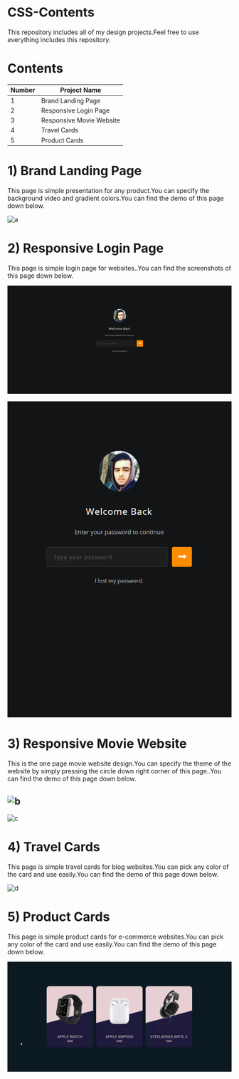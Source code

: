 # CSS-Contents
This repository includes all of my design projects.Feel free to use everything includes this repository.

# Contents


| Number | Project Name                  |
| ---    | ---                           |
| 1      | Brand Landing Page            |
| 2      | Responsive Login Page         |
| 3      | Responsive Movie Website      |
| 4      | Travel Cards                  |
| 5      | Product Cards                 |

# 1) Brand Landing Page
This page is simple presentation for any product.You can specify the background video and gradient colors.You can find the demo of this page down below.

![a](readmeContents/brandgif.gif)


# 2) Responsive Login Page
This page is simple login page for websites..You can find the screenshots of this page down below.

![e](readmeContents/LoginPage.PNG)

![f](readmeContents/loginpageResponsive.PNG)



# 3) Responsive Movie Website
This is the one page movie website design.You can specify the theme of the website by simply pressing the circle down right corner of this page..You can find the demo of this page down below.

![b](readmeContents/moviegif.gif)
---
![c](readmeContents/movieResponsiveGif.gif)


# 4) Travel Cards
This page is simple travel cards for blog websites.You can pick any color of the card and use easily.You can find the demo of this page down below.

![d](readmeContents/travelgif.gif)


# 5) Product Cards
This page is simple product cards for e-commerce websites.You can pick any color of the card and use easily.You can find the demo of this page down below.

![e](readmeContents/productCardGif.gif)













